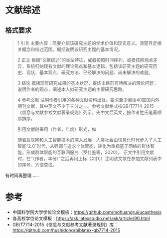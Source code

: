 # 文献综述
## 格式要求

>1  引言
>主要内容：简要介绍该研究主题的学术价值和现实意义。清楚界定相关概念和综述范围。概括说明该研究主题的基本情况。
>
>2  正文
根据“文献综述”的类型特征，或者按照时间序列，或者按照观点差异，系统归纳现有文献的理论观点和基本逻辑。包括该研究主题的研究历史、现状、基本观点、研究方法、已经解决的问题、尚未解决的难题。
>
>3  结论
概括现有研究成果的基本状况，提炼出目前有待解决的理论问题；说明作者的观点，阐述本人拟研究主题的主要研究思路。
>
>4  参考文献
注明作者引用的各种文献资料出处。要求至少阅读40篇国内外期刊文献，其中英文不少于三分之一。参考文献格式按GB/T7714-2015《信息与文献参考文献著录规则》列示，先中文后英文，按作者姓氏笔画顺序排序。
>
>引用文献时采用（作者，年度）形式，如
>
>随着互联网和人工智能技术的深入发展，人类社会由信息化时代步入了人工智能“2.0”时代，从强调与追求个体智能，转化为重视基于网络的群体智能，形成群体智能的互联网服务（罗仕鉴等，2020）。
正文中引用文献时，在“（作者，年份）”之后再用上标（如[1]）注明该文献在参加文献列表中的序号，方便查找。


有时间再整理……


# 参考
* 中国科学院大学学位论文模板：https://github.com/mohuangrui/ucasthesis
* 各高校学位论文模板：https://ask.latexstudio.net/ask/article/90.html
* GB/T7714-2015《信息与文献参考文献著录规则》库：https://github.com/hushidong/biblatex-gb7714-2015
